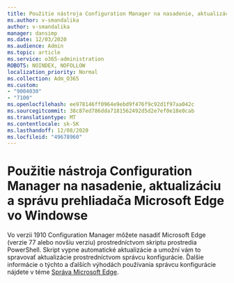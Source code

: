 ```yaml
---
title: Použitie nástroja Configuration Manager na nasadenie, aktualizáciu a správu prehliadača Microsoft Edge vo Windowse
ms.author: v-smandalika
author: v-smandalika
manager: dansimp
ms.date: 12/03/2020
ms.audience: Admin
ms.topic: article
ms.service: o365-administration
ROBOTS: NOINDEX, NOFOLLOW
localization_priority: Normal
ms.collection: Adm_O365
ms.custom:
- "9004030"
- "7100"
ms.openlocfilehash: ee978146ff0964e9ebd9f476f9c92d1f97aa042c
ms.sourcegitcommit: 38c87ed786dda7181562492d5d2e7ef0e18e0cab
ms.translationtype: MT
ms.contentlocale: sk-SK
ms.lasthandoff: 12/08/2020
ms.locfileid: "49678960"
---
```

# <a name="use-configuration-manager-to-deploy-update-and-manage-microsoft-edge-on-windows"></a>Použitie nástroja Configuration Manager na nasadenie, aktualizáciu a správu prehliadača Microsoft Edge vo Windowse

Vo verzii 1910 Configuration Manager môžete nasadiť Microsoft Edge (verzie 77 alebo novšiu verziu) prostredníctvom skriptu prostredia PowerShell. Skript vypne automatické aktualizácie a umožní vám to spravovať aktualizácie prostredníctvom správcu konfigurácie. Ďalšie informácie o týchto a ďalších výhodách používania správcu konfigurácie nájdete v téme [Správa Microsoft Edge](https://docs.microsoft.com/mem/configmgr/apps/deploy-use/deploy-edge?).